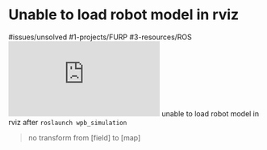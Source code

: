 # Unable to load robot model in rviz
#issues/unsolved #1-projects/FURP #3-resources/ROS 
![Pasted image 20240620230207.png](https://github.com/FURP-2023-2024/Zaihong_Weekly_Log/blob/main/Notes/Pasted%20image%2020240620230207.png.md)
unable to load robot model in rviz after `roslaunch wpb_simulation`

> no transform from \[field\] to  \[map\]
